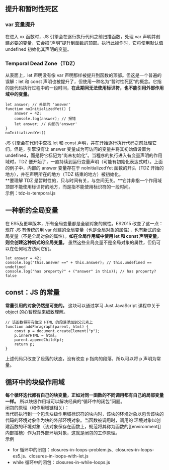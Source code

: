 ## 提升和暂时性死区
### var 变量提升
在进入 xx 函数时，JS 引擎会在逐行执行代码之前扫描函数，处理 var 声明并创建必要的变量，它会把“声明”提升到函数的顶部。执行此操作时，它将使用默认值 undefined 初始化其声明的变量。

### Temporal Dead Zone（TDZ）
从表面上，let 声明没有像 var 声明那样被提升到函数的顶部。但这是一个普遍的误解：let 和 const 声明也被提升了，但使用一种名为“暂时性死区”的概念。它指的是代码执行过程中的一段时间，**在此期间无法使用标识符，也不能引用外部作用域中的变量。** 
```
let answer; // 外部的 'answer'
function noInitializedYet() {
    answer = 42;
    console.log(answer); // 报错
    let answer; // 内部的'answer'
}
noInitializedYet()
```
JS 引擎会在代码中查找 let 和 const 声明，并在开始逐行执行代码之前处理它们。但是，引擎没有让 answer 变量成为可访问的变量并将其初始值设置为 undefined，而是将它标记为“尚未初始化”。当程序的执行进入有变量声明的作用域时，TDZ 便开始了，一直持续到运行变量声明（可能有初始化表达式时）。上面的例子中，内部的 answer 变量存在于 noInitializedYet 函数的开头（TDZ 开始的地方），并在声明所在的地方（TDZ 结束的地方）被初始化。  
**要理解 TDZ 是暂时性的，只与时间有关，与空间无关。**它并非指一个作用域顶部不能使用标识符的地方，而是指不能使用标识符的一段时间。  
示例：tdz-is-temporal.js

## 一种新的全局变量
在 ES5及更早版本，所有全局变量都是全剧对象的属性。ES2015 改变了这一点：现在 JS 有传统的用 var 创建的全局变量（也是全局对象的属性），也有新式的全局变量（不是全局对象的属性）。**如在全局作用域中使用 let 和 const 声明变量，则会创建这种新式的全局变量。**
虽然这些全局变量不是全局对象的属性，但仍可以在任何地方访问它们。
```
let answer = 42;
console.log("this.answer ==" + this.answer); // this.undefined == undefined
console.log("has property?" + ("answer" in this)); // has property? false
```

## const：JS 的常量
**常量引用的对象仍然是可变的。** 这块可以通过学习 Just JavaScript 课程中关于 object 的心智模型来细致理解。
```
// 该函数将带有给定 HTML 的段落添加到父元素上
function addParagraph(parent, html) {
    const p = document.createElement("p");
    p.innerHTML = html;
    parent.appendChild(p);
    return p;
}
```
上述代码只改变了段落的状态，没有改变 p 指向的段落，所以可以将 p 声明为常量。

## 循环中的块级作用域
**每个循环迭代都有自己的块变量，正如对同一函数的不同调用都有自己的局部变量一样。** 所以块级作用域可以解决经典的“循环中的闭包”问题。  
闭包的原理（和作用域链相关）：  
当代码执行到一个包含块级作用域标识符的块内时，该块的环境对象以包含该块的代码的环境对象作为块的外部环境对象。当函数被调用时，调用的
环境对象以创建函数的环境对象（该对象保存在函数上，规范将其称为函数的[[environment]]内部插槽）作为其外部环境对象，这就是闭包的工作原理。  
示例
- for 循环中的闭包：closures-in-loops-problem.js、closures-in-loops-es5.js、closures-in-loops-with-let.js
- while 循环中的闭包：closures-in-while-loops.js



